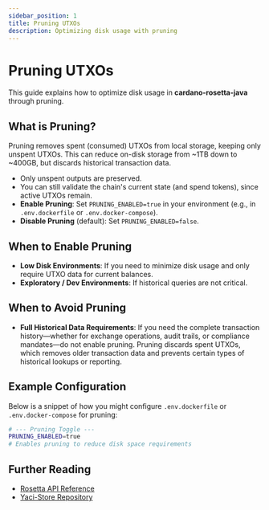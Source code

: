 ```yaml
---
sidebar_position: 1
title: Pruning UTXOs
description: Optimizing disk usage with pruning
---
```


# Pruning UTXOs

This guide explains how to optimize disk usage in **cardano-rosetta-java** through pruning.

## What is Pruning?

Pruning removes spent (consumed) UTXOs from local storage, keeping only unspent UTXOs. This can reduce on-disk storage from ~1TB down to ~400GB, but discards historical transaction data.

- Only unspent outputs are preserved.
- You can still validate the chain's current state (and spend tokens), since active UTXOs remain.
- **Enable Pruning**: Set `PRUNING_ENABLED=true` in your environment (e.g., in `.env.dockerfile` or `.env.docker-compose`).
- **Disable Pruning** (default): Set `PRUNING_ENABLED=false`.

## When to Enable Pruning

- **Low Disk Environments**: If you need to minimize disk usage and only require UTXO data for current balances.
- **Exploratory / Dev Environments**: If historical queries are not critical.

## When to Avoid Pruning

- **Full Historical Data Requirements**: If you need the complete transaction history—whether for exchange operations, audit trails, or compliance mandates—do not enable pruning. Pruning discards spent UTXOs, which removes older transaction data and prevents certain types of historical lookups or reporting.

## Example Configuration

Below is a snippet of how you might configure `.env.dockerfile` or `.env.docker-compose` for pruning:

```bash
# --- Pruning Toggle ---
PRUNING_ENABLED=true
# Enables pruning to reduce disk space requirements
```

## Further Reading

- [Rosetta API Reference](https://docs.cdp.coinbase.com/mesh/docs/api-reference/)
- [Yaci-Store Repository](https://github.com/bloxbean/yaci-store)

